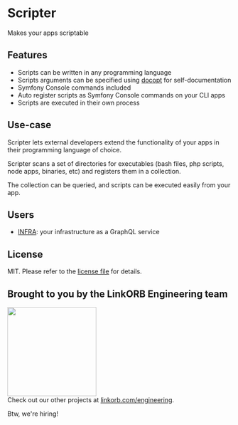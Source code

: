 Scripter
========

Makes your apps scriptable

## Features

* Scripts can be written in any programming language
* Scripts arguments can be specified using [docopt](http://docopt.org/) for self-documentation
* Symfony Console commands included
* Auto register scripts as Symfony Console commands on your CLI apps
* Scripts are executed in their own process

## Use-case

Scripter lets external developers extend the functionality of your apps in their programming language of choice.

Scripter scans a set of directories for executables (bash files, php scripts, node apps, binaries, etc) and
registers them in a collection.

The collection can be queried, and scripts can be executed easily from your app.

## Users

* [INFRA](https://github.com/linkorb/infra): your infrastructure as a GraphQL service

## License

MIT. Please refer to the [license file](LICENSE) for details.

## Brought to you by the LinkORB Engineering team

<img src="http://www.linkorb.com/d/meta/tier1/images/linkorbengineering-logo.png" width="200px" /><br />
Check out our other projects at [linkorb.com/engineering](http://www.linkorb.com/engineering).

Btw, we're hiring!
